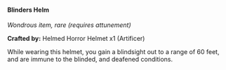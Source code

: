 #### Blinders Helm
_Wondrous item, rare (requires attunement)_

**Crafted by:** Helmed Horror Helmet x1 (Artificer)

While wearing this helmet, you gain a blindsight out to a range of 60 feet, and are immune to the blinded, and deafened conditions.
